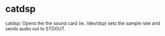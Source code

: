 # catdsp
catdsp: Opens the the sound card (ie. /dev/dsp) sets the sample rate and sends audio out to STDOUT.
